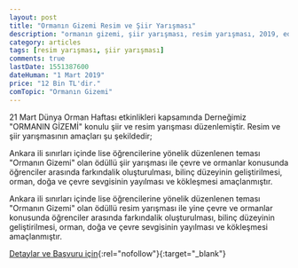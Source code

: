 ```yaml
---
layout: post
title: "Ormanın Gizemi Resim ve Şiir Yarışması"
description: "ormanın gizemi, şiir yarışması, resim yarışması, 2019, edebiyat yarışması, türkiye ormancılar derneği"
category: articles
tags: [resim yarışması, şiir yarışması]
comments: true
lastDate: 1551387600
dateHuman: "1 Mart 2019"
price: "12 Bin TL'dir."
comTopic: "Ormanın Gizemi"
---
```


21 Mart Dünya Orman Haftası etkinlikleri kapsamında Derneğimiz "ORMANIN GİZEMİ" konulu şiir ve resim yarışması düzenlemiştir. Resim ve şiir yarışmasının amaçları şu şekildedir;

Ankara ili sınırları içinde lise öğrencilerine yönelik düzenlenen teması "Ormanın Gizemi" olan ödüllü şiir yarışması ile çevre ve ormanlar konusunda öğrenciler arasında farkındalik oluşturulması, bilinç düzeyinin geliştirilmesi, orman, doğa ve çevre sevgisinin yayılması ve kökleşmesi amaçlanmıştır.

Ankara ili sınırları içinde lise öğrencilerine yönelik düzenlenen teması "Ormanın Gizemi" olan ödüllü resim yarışması ile yine çevre ve ormanlar konusunda öğrenciler arasında farkındalik oluşturulması, bilinç düzeyinin geliştirilmesi, orman, doğa ve çevre sevgisinin yayılması ve kökleşmesi amaçlanmıştır.


[Detaylar ve Başvuru için](http://prosds.istiklalyolu.com/sartname-2/sartname/?utm_source=edebiyatyarismalari.com&utm_medium=affiliate&utm_campaign=cpc){:rel="nofollow"}{:target="_blank"}